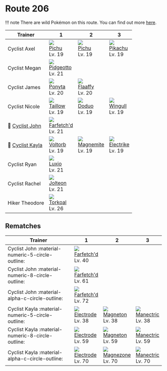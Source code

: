 # Route 206

!!! note
    There are wild Pokémon on this route. You can find out more [here](../../wild_pokemon/route_206/).


Trainer                              | 1                                  | 2                                 | 3
---                                  | ---                                | ---                               | ---
Cyclist Axel                         | ![][172]<br>[Pichu]<br>Lv. 19      | ![][172]<br>[Pichu]<br>Lv. 19     | ![][025]<br>[Pikachu]<br>Lv. 19
Cyclist Megan                        | ![][017]<br>[Pidgeotto]<br>Lv. 21  | &nbsp;                            | &nbsp;
Cyclist James                        | ![][077]<br>[Ponyta]<br>Lv. 20     | ![][180]<br>[Flaaffy]<br>Lv. 20   | &nbsp;
Cyclist Nicole                       | ![][276]<br>[Taillow]<br>Lv. 19    | ![][084]<br>[Doduo]<br>Lv. 19     | ![][278]<br>[Wingull]<br>Lv. 19
:repeat: [Cyclist John](#rematches)  | ![][083]<br>[Farfetch'd]<br>Lv. 21 | &nbsp;                            | &nbsp;
:repeat: [Cyclist Kayla](#rematches) | ![][100]<br>[Voltorb]<br>Lv. 19    | ![][081]<br>[Magnemite]<br>Lv. 19 | ![][309]<br>[Electrike]<br>Lv. 19
Cyclist Ryan                         | ![][404]<br>[Luxio]<br>Lv. 21      | &nbsp;                            | &nbsp;
Cyclist Rachel                       | ![][135]<br>[Jolteon]<br>Lv. 21    | &nbsp;                            | &nbsp;
Hiker Theodore                       | ![][324]<br>[Torkoal]<br>Lv. 26    | &nbsp;                            | &nbsp;

## Rematches

Trainer                                           | 1                                  | 2                                 | 3
---                                               | ---                                | ---                               | ---
Cyclist John :material-numeric-5-circle-outline:  | ![][083]<br>[Farfetch'd]<br>Lv. 40 | &nbsp;                            | &nbsp;
Cyclist John :material-numeric-8-circle-outline:  | ![][083]<br>[Farfetch'd]<br>Lv. 61 | &nbsp;                            | &nbsp;
Cyclist John :material-alpha-c-circle-outline:    | ![][083]<br>[Farfetch'd]<br>Lv. 72 | &nbsp;                            | &nbsp;
Cyclist Kayla :material-numeric-5-circle-outline: | ![][101]<br>[Electrode]<br>Lv. 38  | ![][082]<br>[Magneton]<br>Lv. 38  | ![][310]<br>[Manectric]<br>Lv. 38
Cyclist Kayla :material-numeric-8-circle-outline: | ![][101]<br>[Electrode]<br>Lv. 59  | ![][082]<br>[Magneton]<br>Lv. 59  | ![][310]<br>[Manectric]<br>Lv. 59
Cyclist Kayla :material-alpha-c-circle-outline:   | ![][101]<br>[Electrode]<br>Lv. 70  | ![][462]<br>[Magnezone]<br>Lv. 70 | ![][310]<br>[Manectric]<br>Lv. 70

[Pidgeotto]: ../../pokemon_changes/017/
[Pikachu]: ../../pokemon_changes/025/
[Ponyta]: ../../pokemon_changes/077/
[Magnemite]: ../../pokemon_changes/081/
[Magneton]: ../../pokemon_changes/082/
[Farfetch'd]: ../../pokemon_changes/083/
[Doduo]: ../../pokemon_changes/084/
[Voltorb]: ../../pokemon_changes/100/
[Electrode]: ../../pokemon_changes/101/
[Jolteon]: ../../pokemon_changes/135/
[Pichu]: ../../pokemon_changes/172/
[Flaaffy]: ../../pokemon_changes/180/
[Taillow]: ../../pokemon_changes/276/
[Wingull]: ../../pokemon_changes/278/
[Electrike]: ../../pokemon_changes/309/
[Manectric]: ../../pokemon_changes/310/
[Torkoal]: ../../pokemon_changes/324/
[Luxio]: ../../pokemon_changes/404/
[Magnezone]: ../../pokemon_changes/462/
[017]: ../img/pokemon/017.png
[025]: ../img/pokemon/025.png
[077]: ../img/pokemon/077.png
[081]: ../img/pokemon/081.png
[082]: ../img/pokemon/082.png
[083]: ../img/pokemon/083.png
[084]: ../img/pokemon/084.png
[100]: ../img/pokemon/100.png
[101]: ../img/pokemon/101.png
[135]: ../img/pokemon/135.png
[172]: ../img/pokemon/172.png
[180]: ../img/pokemon/180.png
[276]: ../img/pokemon/276.png
[278]: ../img/pokemon/278.png
[309]: ../img/pokemon/309.png
[310]: ../img/pokemon/310.png
[324]: ../img/pokemon/324.png
[404]: ../img/pokemon/404.png
[462]: ../img/pokemon/462.png
